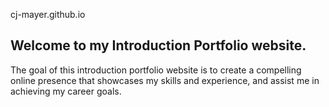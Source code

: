 cj-mayer.github.io

## Welcome to my Introduction Portfolio website. 

The goal of this introduction portfolio website is to create a compelling online presence that showcases my skills and experience, and assist me in achieving my career goals.


